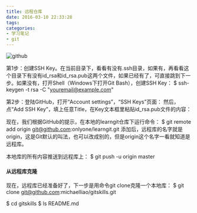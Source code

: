 ```yaml
---
title: 远程仓库
date: 2016-03-10 22:33:28
tags:
categories:
- 学习笔记
- git
---
```


![github](http://7xlana.com1.z0.glb.clouddn.com/myblog/git/EVhvhfb4btKiCtW0U%253DhD6pxXmZH2FLAcpiuP%253DQyud9oct1450744586242compressflag.jpg)

第1步：创建SSH Key。在当前目录下，看看有没有.ssh目录，如果有，再看看这个目录下有没有id_rsa和id_rsa.pub这两个文件，如果已经有了，可直接跳到下一步。如果没有，打开Shell（Windows下打开Git Bash），创建SSH Key：
$ ssh-keygen -t rsa -C "youremail@example.com"
<!--more-->
第2步：登陆GitHub，打开“Account settings”，“SSH Keys”页面：
然后，点“Add SSH Key”，填上任意Title，在Key文本框里粘贴id_rsa.pub文件的内容：

现在，我们根据GitHub的提示，在本地的learngit仓库下运行命令：
$ git remote add origin git@github.com:onlyone/learngit.git
添加后，远程库的名字就是origin，这是Git默认的叫法，也可以改成别的，但是origin这个名字一看就知道是远程库。

本地库的所有内容推送到远程库上：
$ git push -u origin master
#### 从远程库克隆

现在，远程库已经准备好了，下一步是用命令git clone克隆一个本地库：
$ git clone git@github.com:michaelliao/gitskills.git
 
$ cd gitskills
$ ls
README.md